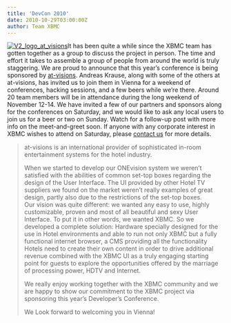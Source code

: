 ```yaml
---
title: 'DevCon 2010'
date: 2010-10-29T03:00:00Z
author: Team XBMC
---
```

[![](/sites/default/files/uploads/V2_logo_at_visions-101x101.png "V2_logo_at_visions")](https://www.at-visions.com/)It has been quite a while since the XBMC team has gotten together as a group to discuss the project in person. The time and effort it takes to assemble a group of people from around the world is truly staggering. We are proud to announce that this year’s conference is being sponsored by [at-visions](https://www.at-visions.com/). Andreas Krause, along with some of the others at at-visions, has invited us to join them in Vienna for a weekend of conferences, hacking sessions, and a few beers while we’re there. Around 20 team members will be in attendance during the long weekend of November 12-14. We have invited a few of our partners and sponsors along for the conferences on Saturday, and we would like to ask any local users to join us for a beer or two on Sunday. Watch for a follow-up post with more info on the meet-and-greet soon. If anyone with any corporate interest in XBMC wishes to attend on Saturday, please [contact us](/contact-kodi-team) for more details.

 
> at-visions is an international provider of sophisticated in-room entertainment systems for the hotel industry.
> 
>  When we started to develop our ONEvision system we weren’t satisfied with the abilities of common set-top boxes regarding the design of the User Interface. The UI provided by other Hotel TV suppliers we found on the market weren’t really examples of great design, partly also due to the restrictions of the set-top boxes.  
> Our vision was quite different: we wanted any easy to use, highly customizable, proven and most of all beautiful and sexy User Interface. To put it in other words, we wanted XBMC. So we developed a complete solution: Hardware specially designed for the use in Hotel environments and able to run not only XBMC but a fully functional internet browser, a CMS providing all the functionality Hotels need to create their own content in order to drive additional revenue combined with the XBMC UI as a truly engaging starting point for guests to explore the opportunities offered by the marriage of processing power, HDTV and Internet.
> 
>  We really enjoy working together with the XBMC community and we are happy to show our commitment to the XBMC project via sponsoring this year’s Developer’s Conference.
> 
>  We Look forward to welcoming you in Vienna!
> 
>   